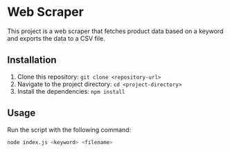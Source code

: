 # Web Scraper

This project is a web scraper that fetches product data based on a keyword and exports the data to a CSV file.

## Installation

1. Clone this repository: `git clone <repository-url>`
2. Navigate to the project directory: `cd <project-directory>`
3. Install the dependencies: `npm install`

## Usage

Run the script with the following command:

```bash
node index.js <keyword> <filename>
